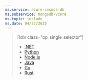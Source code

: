 ```yaml
---
ms.service: azure-cosmos-db
ms.subservice: mongodb-vcore
ms.topic: include
ms.date: 04/27/2025
---
```


> [!div class="op_single_selector"]
>
> - [.NET](../how-to-build-dotnet-console-app.md)
> - [Python](../how-to-build-python-console-app.md)
> - [Node.js](../how-to-build-nodejs-console-app.md)
> - [Java](../how-to-build-java-console-app.md)
> - [Go](../how-to-build-go-console-app.md)
> - [Rust](../how-to-build-rust-console-app.md)
>